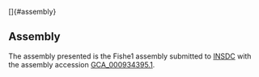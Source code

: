 []{#assembly}

Assembly
--------

The assembly presented is the Fishe1 assembly submitted to
[INSDC](http://www.insdc.org) with the assembly accession
[GCA\_000934395.1](http://www.ebi.ac.uk/ena/data/view/GCA_000934395.1).
